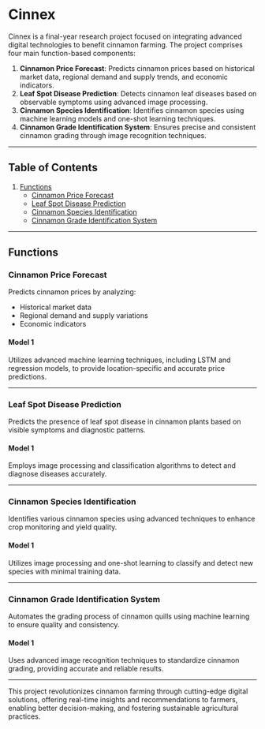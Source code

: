 # Cinnex  

Cinnex is a final-year research project focused on integrating advanced digital technologies to benefit cinnamon farming. The project comprises four main function-based components:  

1. **Cinnamon Price Forecast**: Predicts cinnamon prices based on historical market data, regional demand and supply trends, and economic indicators.  
2. **Leaf Spot Disease Prediction**: Detects cinnamon leaf diseases based on observable symptoms using advanced image processing.  
3. **Cinnamon Species Identification**: Identifies cinnamon species using machine learning models and one-shot learning techniques.  
4. **Cinnamon Grade Identification System**: Ensures precise and consistent cinnamon grading through image recognition techniques.  

---

## Table of Contents  

1. [Functions](#functions)  
    - [Cinnamon Price Forecast](#cinnamon-price-forecast)  
    - [Leaf Spot Disease Prediction](#leaf-spot-disease-prediction)  
    - [Cinnamon Species Identification](#cinnamon-species-identification)  
    - [Cinnamon Grade Identification System](#cinnamon-grade-identification-system)  

---

## Functions  

### Cinnamon Price Forecast  
Predicts cinnamon prices by analyzing:  
- Historical market data  
- Regional demand and supply variations  
- Economic indicators  

#### Model 1  
Utilizes advanced machine learning techniques, including LSTM and regression models, to provide location-specific and accurate price predictions.  

---

### Leaf Spot Disease Prediction  
Predicts the presence of leaf spot disease in cinnamon plants based on visible symptoms and diagnostic patterns.  

#### Model 1  
Employs image processing and classification algorithms to detect and diagnose diseases accurately.  

---

### Cinnamon Species Identification  
Identifies various cinnamon species using advanced techniques to enhance crop monitoring and yield quality.  

#### Model 1  
Utilizes image processing and one-shot learning to classify and detect new species with minimal training data.  

---

### Cinnamon Grade Identification System  
Automates the grading process of cinnamon quills using machine learning to ensure quality and consistency.  

#### Model 1  
Uses advanced image recognition techniques to standardize cinnamon grading, providing accurate and reliable results.  

---

This project revolutionizes cinnamon farming through cutting-edge digital solutions, offering real-time insights and recommendations to farmers, enabling better decision-making, and fostering sustainable agricultural practices.

